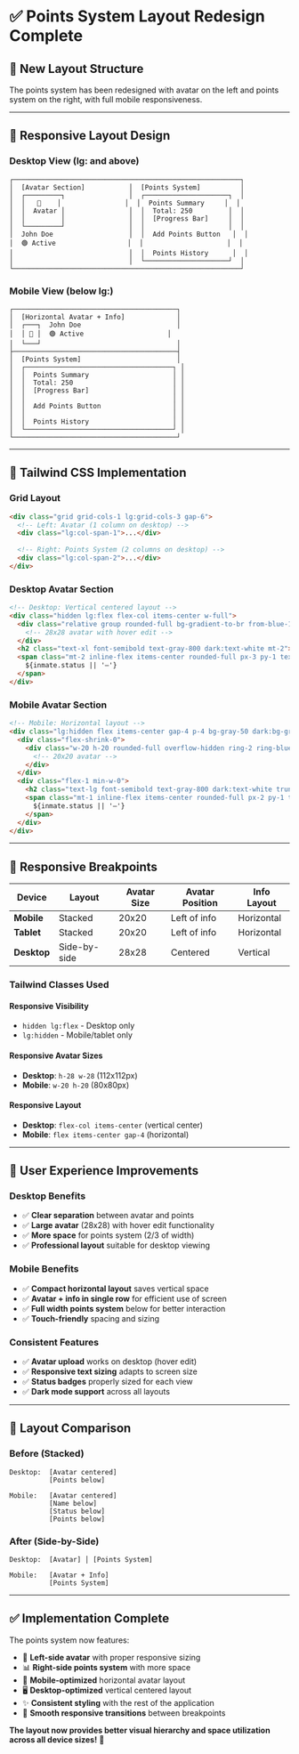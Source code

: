 # ✅ Points System Layout Redesign Complete

## 🎯 **New Layout Structure**

The points system has been redesigned with avatar on the left and points system on the right, with full mobile responsiveness.

---

## 📱 **Responsive Layout Design**

### **Desktop View (lg: and above)**
```
┌─────────────────────────────────────────────────────────┐
│  [Avatar Section]           │  [Points System]          │
│  ┌─────────┐                │  ┌─────────────────────┐  │
│  │   👤    │                │  │  Points Summary     │  │
│  │  Avatar │                │  │  Total: 250         │  │
│  │         │                │  │  [Progress Bar]     │  │
│  └─────────┘                │  │                     │  │
│  John Doe                   │  │  Add Points Button   │  │
│  🟢 Active                  │  │                     │  │
│                             │  │  Points History      │  │
│                             │  └─────────────────────┘  │
└─────────────────────────────────────────────────────────┘
```

### **Mobile View (below lg:)**
```
┌─────────────────────────────────────────┐
│  [Horizontal Avatar + Info]             │
│  ┌───┐  John Doe                        │
│  │ 👤 │  🟢 Active                     │
│  └───┘                                  │
├─────────────────────────────────────────┤
│  [Points System]                        │
│  ┌─────────────────────────────────────┐ │
│  │  Points Summary                     │ │
│  │  Total: 250                         │ │
│  │  [Progress Bar]                     │ │
│  │                                     │ │
│  │  Add Points Button                  │ │
│  │                                     │ │
│  │  Points History                     │ │
│  └─────────────────────────────────────┘ │
└─────────────────────────────────────────┘
```

---

## 🎨 **Tailwind CSS Implementation**

### **Grid Layout**
```html
<div class="grid grid-cols-1 lg:grid-cols-3 gap-6">
  <!-- Left: Avatar (1 column on desktop) -->
  <div class="lg:col-span-1">...</div>
  
  <!-- Right: Points System (2 columns on desktop) -->
  <div class="lg:col-span-2">...</div>
</div>
```

### **Desktop Avatar Section**
```html
<!-- Desktop: Vertical centered layout -->
<div class="hidden lg:flex flex-col items-center w-full">
  <div class="relative group rounded-full bg-gradient-to-br from-blue-100 via-blue-200 to-blue-300 shadow-lg shadow-blue-200/60 p-1 cursor-pointer">
    <!-- 28x28 avatar with hover edit -->
  </div>
  <h2 class="text-xl font-semibold text-gray-800 dark:text-white mt-2">${name}</h2>
  <span class="mt-2 inline-flex items-center rounded-full px-3 py-1 text-xs font-medium">
    ${inmate.status || '—'}
  </span>
</div>
```

### **Mobile Avatar Section**
```html
<!-- Mobile: Horizontal layout -->
<div class="lg:hidden flex items-center gap-4 p-4 bg-gray-50 dark:bg-gray-800 rounded-lg">
  <div class="flex-shrink-0">
    <div class="w-20 h-20 rounded-full overflow-hidden ring-2 ring-blue-200 bg-blue-100">
      <!-- 20x20 avatar -->
    </div>
  </div>
  <div class="flex-1 min-w-0">
    <h2 class="text-lg font-semibold text-gray-800 dark:text-white truncate">${name}</h2>
    <span class="mt-1 inline-flex items-center rounded-full px-2 py-1 text-xs font-medium">
      ${inmate.status || '—'}
    </span>
  </div>
</div>
```

---

## 📐 **Responsive Breakpoints**

| Device | Layout | Avatar Size | Avatar Position | Info Layout |
|--------|--------|-------------|-----------------|-------------|
| **Mobile** | Stacked | 20x20 | Left of info | Horizontal |
| **Tablet** | Stacked | 20x20 | Left of info | Horizontal |
| **Desktop** | Side-by-side | 28x28 | Centered | Vertical |

### **Tailwind Classes Used**

#### **Responsive Visibility**
- `hidden lg:flex` - Desktop only
- `lg:hidden` - Mobile/tablet only

#### **Responsive Avatar Sizes**
- **Desktop**: `h-28 w-28` (112x112px)
- **Mobile**: `w-20 h-20` (80x80px)

#### **Responsive Layout**
- **Desktop**: `flex-col items-center` (vertical center)
- **Mobile**: `flex items-center gap-4` (horizontal)

---

## 🎯 **User Experience Improvements**

### **Desktop Benefits**
- ✅ **Clear separation** between avatar and points
- ✅ **Large avatar** (28x28) with hover edit functionality
- ✅ **More space** for points system (2/3 of width)
- ✅ **Professional layout** suitable for desktop viewing

### **Mobile Benefits**
- ✅ **Compact horizontal layout** saves vertical space
- ✅ **Avatar + info in single row** for efficient use of screen
- ✅ **Full width points system** below for better interaction
- ✅ **Touch-friendly** spacing and sizing

### **Consistent Features**
- ✅ **Avatar upload** works on desktop (hover edit)
- ✅ **Responsive text sizing** adapts to screen size
- ✅ **Status badges** properly sized for each view
- ✅ **Dark mode support** across all layouts

---

## 🔄 **Layout Comparison**

### **Before (Stacked)**
```
Desktop:  [Avatar centered]
          [Points below]
          
Mobile:   [Avatar centered]
          [Name below]
          [Status below]
          [Points below]
```

### **After (Side-by-Side)**
```
Desktop:  [Avatar] │ [Points System]
          
Mobile:   [Avatar + Info] 
          [Points System]
```

---

## ✅ **Implementation Complete**

The points system now features:

- 🎨 **Left-side avatar** with proper responsive sizing
- 📊 **Right-side points system** with more space
- 📱 **Mobile-optimized** horizontal avatar layout
- 🖥️ **Desktop-optimized** vertical centered layout
- ✨ **Consistent styling** with the rest of the application
- 🔄 **Smooth responsive transitions** between breakpoints

**The layout now provides better visual hierarchy and space utilization across all device sizes!** 🚀
